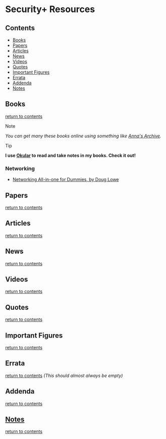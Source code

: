 # Security+ Resources

## Contents

- [Books](#books)
- [Papers](#papers)
- [Articles](#articles)
- [News](#news)
- [Videos](#videos)
- [Quotes](#quotes)
- [Important Figures](#important-figures)
- [Errata](#errata)
- [Addenda](#addenda)
- [Notes](#notes)

## Books
[return to contents](#contents)

> [!NOTE] 
> *You can get many these books online using something like [Anna's Archive](https://annas-archive.org).*

> [!TIP]
> **I use [Okular](https://okular.kde.org) to read and take notes in my books. Check it out!**

### Networking
- [Networking All-in-one for Dummies, by Doug Lowe](https://www.amazon.com/Networking-All-One-Dummies-Computer/dp/1119689015/ref=sims_dp_d_dex_ai_speed_loc_mtl_v5_t1_d_sccl_1_1/139-8139773-0541653?pd_rd_w=r6661&content-id=amzn1.sym.da3a5e11-8f5f-413b-a68b-31ceac43c758&pf_rd_p=da3a5e11-8f5f-413b-a68b-31ceac43c758&pf_rd_r=R2HV43QP3MWENN1ZHC80&pd_rd_wg=WdBJW&pd_rd_r=f5eac167-1f38-4418-a728-7a02a14246ee&pd_rd_i=1119689015&psc=1)

## Papers
[return to contents](#contents)

## Articles
[return to contents](#contents)

## News
[return to contents](#contents)

## Videos
[return to contents](#contents)

## Quotes
[return to contents](#contents)
## Important Figures

[return to contents](#contents)

## Errata 
[return to contents](#contents)
*(This should almost always be empty)*

## Addenda
[return to contents](#contents)

## [Notes](https://github.com/dorrajmachai/security-plus-notes)
[return to contents](#contents)

